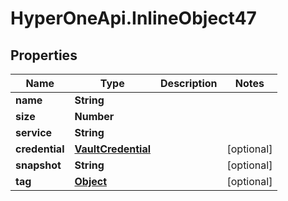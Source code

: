 # HyperOneApi.InlineObject47

## Properties
Name | Type | Description | Notes
------------ | ------------- | ------------- | -------------
**name** | **String** |  | 
**size** | **Number** |  | 
**service** | **String** |  | 
**credential** | [**VaultCredential**](VaultCredential.md) |  | [optional] 
**snapshot** | **String** |  | [optional] 
**tag** | [**Object**](.md) |  | [optional] 


